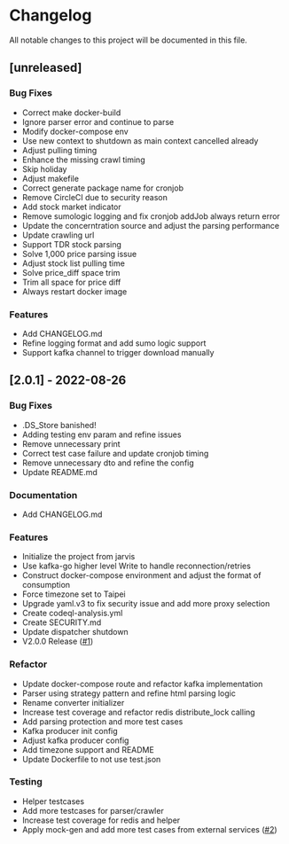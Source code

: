 # Changelog

All notable changes to this project will be documented in this file.

## [unreleased]

### Bug Fixes

- Correct make docker-build
- Ignore parser error and continue to parse
- Modify docker-compose env
- Use new context to shutdown as main context cancelled already
- Adjust pulling timing
- Enhance the missing crawl timing
- Skip holiday
- Adjust makefile
- Correct generate package name for cronjob
- Remove CircleCI due to security reason
- Add stock market indicator
- Remove sumologic logging and fix cronjob addJob always return error
- Update the concerntration source and adjust the parsing performance
- Update crawling url
- Support TDR stock parsing
- Solve 1,000 price parsing issue
- Adjust stock list pulling time
- Solve price_diff space trim
- Trim all space for price diff
- Always restart docker image

### Features

- Add CHANGELOG.md
- Refine logging format and add sumo logic support
- Support kafka channel to trigger download manually

## [2.0.1] - 2022-08-26

### Bug Fixes

- .DS_Store banished!
- Adding testing env param and refine issues
- Remove unnecessary print
- Correct test case failure and update cronjob timing
- Remove unnecessary dto and refine the config
- Update README.md

### Documentation

- Add CHANGELOG.md

### Features

- Initialize the project from jarvis
- Use kafka-go higher level Write to handle reconnection/retries
- Construct docker-compose environment and adjust the format of consumption
- Force timezone set to Taipei
- Upgrade yaml.v3 to fix security issue and add more proxy selection
- Create codeql-analysis.yml
- Create SECURITY.md
- Update dispatcher shutdown
- V2.0.0 Release ([#1](https://github.com/samwang0723/stock-crawler/issues/1))

### Refactor

- Update docker-compose route and refactor kafka implementation
- Parser using strategy pattern and refine html parsing logic
- Rename converter initializer
- Increase test coverage and refactor redis distribute_lock calling
- Add parsing protection and more test cases
- Kafka producer init config
- Adjust kafka producer config
- Add timezone support and README
- Update Dockerfile to not use test.json

### Testing

- Helper testcases
- Add more testcases for parser/crawler
- Increase test coverage for redis and helper
- Apply mock-gen and add more test cases from external services ([#2](https://github.com/samwang0723/stock-crawler/issues/2))

<!-- generated by git-cliff -->
